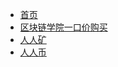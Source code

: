 * [首页](/)
* [区块链学院一口价购买](https://mi.aliyun.com/detail/online.html?domainName=qkledu.com)
* [人人矿](https://mi.aliyun.com/detail/online.html?domainName=renrenkuang.com)
* [人人币](https://mi.aliyun.com/detail/online.html?domainName=renrencoins.com)
